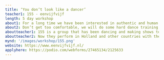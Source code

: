 ```yaml
---
title: ‘You don’t look like a dancer’
teacher1: 155 - eenvijfvijf
length: 5 day workshop
about1: For a long time we have been interested in authentic and human movement. In this workshop we will, together with you, try to discover what makes us dance and move differently, and what makes us dance and move the same? Can you be completely different while looking completely the same? Or do our looks, and ‘what kind of people’ we are, define what we can be, and what we can achieve?
about2: Don’t get too comfortable, we will do some hard dance training, practice handstands and flips and work hard on choreography, but there will be a place for your moves, your music and yourself this week.
aboutteacher1: 155 is a group that has been dancing and making shows together since they were children. With their roots in breaking, they started training in contemporary dance, vogueing, pantsula and other dance styles.
aboutteacher2: Now they perform in Holland and other countries with their dance/theater pieces, which often involve video. And their short films are shown in (dance)film festivals around the world.
mynd: '/images/workshop/155.png'
website: https://www.eenvijfvijf.nl/
applyhere: https://podio.com/webforms/27465134/2125633
---
```

